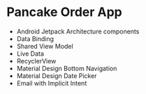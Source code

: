 # Pancake Order App

* Android Jetpack Architecture components
* Data Binding
* Shared View Model
* Live Data
* RecyclerView
* Material Design Bottom Navigation
* Material Design Date Picker
* Email with Implicit Intent
